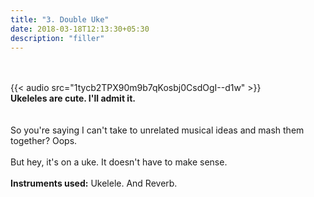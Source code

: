 ```yaml
---
title: "3. Double Uke"
date: 2018-03-18T12:13:30+05:30
description: "filler"
---
```

  

\
\
{{< audio src="1tycb2TPX90m9b7qKosbj0CsdOgI--d1w" >}}
\
**Ukeleles are cute. I'll admit it.**
\
\
\
So you're saying I can't take to unrelated musical ideas and mash them together? Oops.
\
\
But hey, it's on a uke. It doesn't have to make sense.
\
\
**Instruments used:** Ukelele. And Reverb.


